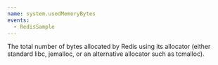 ```yaml
---
name: system.usedMemoryBytes
events:
  - RedisSample
---
```


The total number of bytes allocated by Redis using its allocator (either standard libc, jemalloc, or an alternative allocator such as tcmalloc).